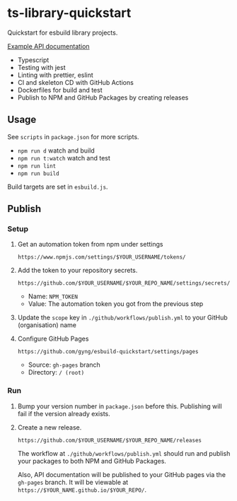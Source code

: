 # ts-library-quickstart

Quickstart for esbuild library projects.

[Example API documentation](https://gyng.github.io/ts-library-quickstart/)

- Typescript
- Testing with jest
- Linting with prettier, eslint
- CI and skeleton CD with GitHub Actions
- Dockerfiles for build and test
- Publish to NPM and GitHub Packages by creating releases

## Usage

See `scripts` in `package.json` for more scripts.

- `npm run d` watch and build
- `npm run t:watch` watch and test
- `npm run lint`
- `npm run build`

Build targets are set in `esbuild.js`.

## Publish

### Setup

1. Get an automation token from npm under settings

   ```
   https://www.npmjs.com/settings/$YOUR_USERNAME/tokens/
   ```

2. Add the token to your repository secrets.

   ```
   https://github.com/$YOUR_USERNAME/$YOUR_REPO_NAME/settings/secrets/actions/new
   ```

   - Name: `NPM_TOKEN`
   - Value: The automation token you got from the previous step

3. Update the `scope` key in `./github/workflows/publish.yml` to your GitHub (organisation) name

4. Configure GitHub Pages

   ```
   https://github.com/gyng/esbuild-quickstart/settings/pages
   ```

   - Source: `gh-pages` branch
   - Directory: `/ (root)`

### Run

1. Bump your version number in `package.json` before this. Publishing will fail if the version already exists.

2. Create a new release.

   ```
   https://github.com/$YOUR_USERNAME/$YOUR_REPO_NAME/releases
   ```

   The workflow at `./github/workflows/publish.yml` should run and publish your packages to both NPM and GitHub Packages.

   Also, API documentation will be published to your GitHub pages via the `gh-pages` branch. It will be viewable at `https://$YOUR_NAME.github.io/$YOUR_REPO/`.
